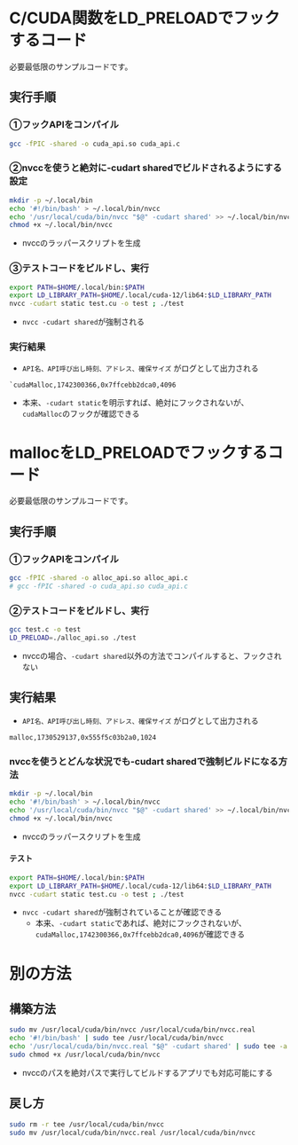 # C/CUDA関数をLD_PRELOADでフックするコード
必要最低限のサンプルコードです。

## 実行手順
### ①フックAPIをコンパイル
```bash
gcc -fPIC -shared -o cuda_api.so cuda_api.c
```

### ②nvccを使うと絶対に-cudart sharedでビルドされるようにする設定
```bash
mkdir -p ~/.local/bin
echo '#!/bin/bash' > ~/.local/bin/nvcc
echo '/usr/local/cuda/bin/nvcc "$@" -cudart shared' >> ~/.local/bin/nvcc
chmod +x ~/.local/bin/nvcc
```
* nvccのラッパースクリプトを生成

### ③テストコードをビルドし、実行  
```bash
export PATH=$HOME/.local/bin:$PATH
export LD_LIBRARY_PATH=$HOME/.local/cuda-12/lib64:$LD_LIBRARY_PATH
nvcc -cudart static test.cu -o test ; ./test
```
* `nvcc -cudart shared`が強制される

### 実行結果
* `API名、API呼び出し時刻、アドレス、確保サイズ` がログとして出力される
```
`cudaMalloc,1742300366,0x7ffcebb2dca0,4096
```
 * 本来、`-cudart static`を明示すれば、絶対にフックされないが、  
     `cudaMalloc`のフックが確認できる

# mallocをLD_PRELOADでフックするコード
必要最低限のサンプルコードです。

## 実行手順
### ①フックAPIをコンパイル
```bash
gcc -fPIC -shared -o alloc_api.so alloc_api.c
# gcc -fPIC -shared -o cuda_api.so cuda_api.c
```

### ②テストコードをビルドし、実行  
```bash
gcc test.c -o test
LD_PRELOAD=./alloc_api.so ./test 
```
* nvccの場合、`-cudart shared`以外の方法でコンパイルすると、フックされない


## 実行結果
* `API名、API呼び出し時刻、アドレス、確保サイズ` がログとして出力される
```
malloc,1730529137,0x555f5c03b2a0,1024 
```

### nvccを使うとどんな状況でも-cudart sharedで強制ビルドになる方法
```bash
mkdir -p ~/.local/bin
echo '#!/bin/bash' > ~/.local/bin/nvcc
echo '/usr/local/cuda/bin/nvcc "$@" -cudart shared' >> ~/.local/bin/nvcc
chmod +x ~/.local/bin/nvcc
```
* nvccのラッパースクリプトを生成

#### テスト
```bash
export PATH=$HOME/.local/bin:$PATH
export LD_LIBRARY_PATH=$HOME/.local/cuda-12/lib64:$LD_LIBRARY_PATH
nvcc -cudart static test.cu -o test ; ./test
```
* `nvcc -cudart shared`が強制されていることが確認できる
    * 本来、`-cudart static`であれば、絶対にフックされないが、  
        `cudaMalloc,1742300366,0x7ffcebb2dca0,4096`が確認できる



# 別の方法
## 構築方法
```bash
sudo mv /usr/local/cuda/bin/nvcc /usr/local/cuda/bin/nvcc.real
echo '#!/bin/bash' | sudo tee /usr/local/cuda/bin/nvcc
echo '/usr/local/cuda/bin/nvcc.real "$@" -cudart shared' | sudo tee -a /usr/local/cuda/bin/nvcc
sudo chmod +x /usr/local/cuda/bin/nvcc
```
* nvccのパスを絶対パスで実行してビルドするアプリでも対応可能にする

## 戻し方
```bash
sudo rm -r tee /usr/local/cuda/bin/nvcc
sudo mv /usr/local/cuda/bin/nvcc.real /usr/local/cuda/bin/nvcc
```

